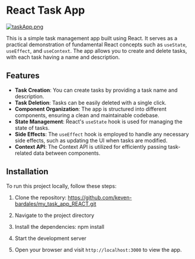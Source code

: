# React Task App

[![taskApp.png](https://i.postimg.cc/HsMPs24T/taskApp.png)](https://postimg.cc/3dKZt2cq)

This is a simple task management app built using React. It serves as a practical demonstration of fundamental React concepts such as `useState`, `useEffect`, and `useContext`. The app allows you to create and delete tasks, with each task having a name and description.

## Features

- **Task Creation**: You can create tasks by providing a task name and description.
- **Task Deletion**: Tasks can be easily deleted with a single click.
- **Component Organization**: The app is structured into different components, ensuring a clean and maintainable codebase.
- **State Management**: React's `useState` hook is used for managing the state of tasks.
- **Side Effects**: The `useEffect` hook is employed to handle any necessary side effects, such as updating the UI when tasks are modified.
- **Context API**: The Context API is utilized for efficiently passing task-related data between components.

## Installation

To run this project locally, follow these steps:

1. Clone the repository: https://github.com/keven-bardales/my_task_app_REACT.git
2. Navigate to the project directory
3. Install the dependencies: npm install
4. Start the development server

5. Open your browser and visit `http://localhost:3000` to view the app.






